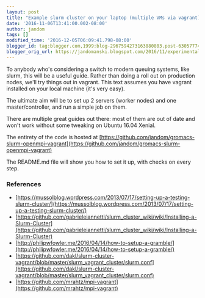 ```yaml
---
layout: post
title: "Example slurm cluster on your laptop (multiple VMs via vagrant)"
date: '2016-11-06T13:41:00.002-08:00'
author: jandom
tags: []
modified_time: '2016-12-05T06:09:41.798-08:00'
blogger_id: tag:blogger.com,1999:blog-2967594273163880803.post-6305777439038617277
blogger_orig_url: https://jandomanski.blogspot.com/2016/11/experimental-slurm-cluster-on-vagrant.html
---
```


To anybody who's considering a switch to modern queuing systems, like slurm, this will be a useful guide. Rather than doing a roll out on production nodes, we'll try things out in vagrant. This text assumes you have vagrant installed on your local machine (it's very easy).

The ultimate aim will be to set up 2 servers (worker nodes) and one master/controller, and run a simple job on them.

There are multiple great guides out there: most of them are out of date and won't work without some tweaking on Ubuntu 16.04 Xenial.

The entirety of the code is hosted at [https://github.com/jandom/gromacs-slurm-openmpi-vagrant](https://github.com/jandom/gromacs-slurm-openmpi-vagrant)

The README.md file will show you how to set it up, with checks on every step.

### References
- [https://mussolblog.wordpress.com/2013/07/17/setting-up-a-testing-slurm-cluster/](https://mussolblog.wordpress.com/2013/07/17/setting-up-a-testing-slurm-cluster/)
- [https://github.com/gabrieleiannetti/slurm_cluster_wiki/wiki/Installing-a-Slurm-Cluster](https://github.com/gabrieleiannetti/slurm_cluster_wiki/wiki/Installing-a-Slurm-Cluster)
- [http://philipwfowler.me/2016/04/14/how-to-setup-a-gramble/](http://philipwfowler.me/2016/04/14/how-to-setup-a-gramble/)
- [https://github.com/dakl/slurm-cluster-vagrant/blob/master/slurm_vagrant_cluster/slurm.conf](https://github.com/dakl/slurm-cluster-vagrant/blob/master/slurm_vagrant_cluster/slurm.conf)
- [https://github.com/mrahtz/mpi-vagrant](https://github.com/mrahtz/mpi-vagrant)
